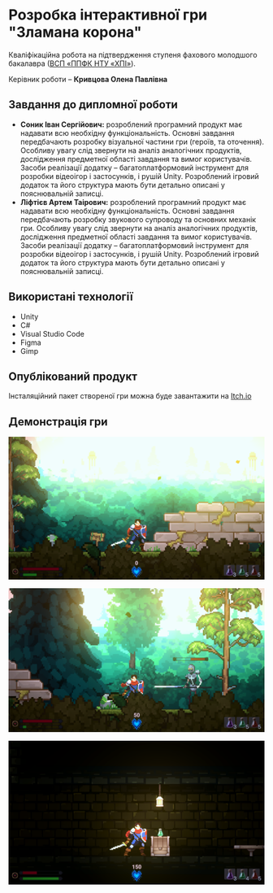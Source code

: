 # Розробка інтерактивної гри "Зламана корона"
Кваліфікаційна робота на підтвердження ступеня фахового молодшого
бакалавра ([ВСП «ППФК НТУ «ХПІ»](http://polytechnic.poltava.ua)). 

Керівник роботи – **Кривцова Олена Павлівна**

## Завдання до дипломної роботи
* **Соник Іван Сергійович:**
розроблений програмний продукт має надавати всю необхідну функціональність. Основні завдання передбачають розробку візуальної частини гри (героїв, та оточення). Особливу увагу слід звернути на аналіз аналогічних продуктів, дослідження предметної області завдання та вимог користувачів. Засоби реалізації додатку – багатоплатформовий інструмент для розробки відеоігор і застосунків, і рушій Unity. Розроблений ігровий додаток та його структура мають бути детально описані у пояснювальній записці.
* **Ліфтієв Артем Таірович:**
розроблений програмний продукт має надавати всю необхідну функціональність. Основні завдання передбачають розробку звукового супроводу та основних механік гри. Особливу увагу слід звернути на аналіз аналогічних продуктів, дослідження предметної області завдання та вимог користувачів. Засоби реалізації додатку – багатоплатформовий інструмент для розробки відеоігор і застосунків, і рушій Unity. Розроблений ігровий додаток та його структура мають бути детально описані у пояснювальній записці.

## Використані технології
* Unity
* C#
* Visual Studio Code 
* Figma
* Gimp
  
## Опублікований продукт
Інсталяційний пакет створеної гри можна буде завантажити на [Itch.io](https://artliv37.itch.io/broken-crown) 

## Демонстрація гри
![](https://github.com/Vana223/Broken-Crown/blob/main/docs/Screenshot_1.png?raw=true)

![](https://github.com/Vana223/Broken-Crown/blob/main/docs/Screenshot_2.png?raw=true)

![](https://github.com/Vana223/Broken-Crown/blob/main/docs/Screenshot_3.png?raw=true)
